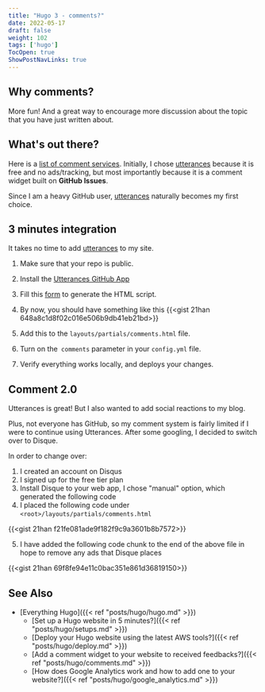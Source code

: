 ```yaml
---
title: "Hugo 3 - comments?"
date: 2022-05-17
draft: false
weight: 102
tags: ['hugo']
TocOpen: true
ShowPostNavLinks: true
---
```


## Why comments?

More fun! And a great way to encourage more discussion about the topic that you have just written about.

## What's out there?

Here is a [list of comment services](https://gohugo.io/content-management/comments/). 
Initially, I chose [utterances](https://github.com/utterance/utterances) because
it is free and no ads/tracking, but most importantly because it is a comment widget built on **GitHub Issues**.

Since I am a heavy GitHub user, [utterances](https://github.com/utterance/utterances) naturally becomes my first choice.


## 3 minutes integration

It takes no time to add [utterances](https://github.com/utterance/utterances) to my site. 

1. Make sure that your repo is public.
2. Install the [Utterances GitHub App](https://github.com/apps/utterances)
3. Fill this [form](https://utteranc.es/) to generate the HTML script.
4. By now, you should have something like this
   {{<gist 21han 648a8c1d8f02c016e506b9db41eb21bd>}}

5. Add this to the `layouts/partials/comments.html` file. 
6. Turn on the` comments` parameter in your `config.yml` file.
7. Verify everything works locally, and deploys your changes.

## Comment 2.0

Utterances is great! But I also wanted to add social reactions to my blog.

Plus, not everyone has GitHub, so my comment system is fairly limited if I were to continue
using Utterances. After some googling, I decided to switch over to Disque.

In order to change over:

1. I created an account on Disqus
2. I signed up for the free tier plan
3. Install Disque to your web app, I chose "manual" option, which generated the following code
4. I placed the following code under `<root>/layouts/partials/comments.html`

{{<gist 21han f21fe081ade9f182f9c9a3601b8b7572>}}

5. I have added the following code chunk to the end of the above file in hope to remove any ads that Disque places

{{<gist 21han 69f8fe94e11c0bac351e861d36819150>}}


## See Also

- [Everything Hugo]({{< ref "posts/hugo/hugo.md" >}})
    - [Set up a Hugo website in 5 minutes?]({{< ref "posts/hugo/setups.md" >}})
    - [Deploy your Hugo website using the latest AWS tools?]({{< ref "posts/hugo/deploy.md" >}})
    - [Add a comment widget to your website to received feedbacks?]({{< ref "posts/hugo/comments.md" >}})
    - [How does Google Analytics work and how to add one to your website?]({{< ref "posts/hugo/google_analytics.md" >}})
    